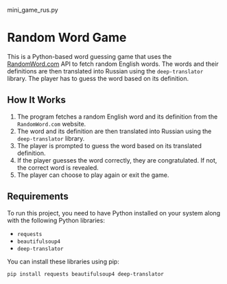 mini_game_rus.py
# Random Word Game

This is a Python-based word guessing game that uses the [RandomWord.com](https://randomword.com/) API to fetch random English words. The words and their definitions are then translated into Russian using the `deep-translator` library. The player has to guess the word based on its definition.

## How It Works

1. The program fetches a random English word and its definition from the `RandomWord.com` website.
2. The word and its definition are then translated into Russian using the `deep-translator` library.
3. The player is prompted to guess the word based on its translated definition.
4. If the player guesses the word correctly, they are congratulated. If not, the correct word is revealed.
5. The player can choose to play again or exit the game.

## Requirements

To run this project, you need to have Python installed on your system along with the following Python libraries:

- `requests`
- `beautifulsoup4`
- `deep-translator`

You can install these libraries using pip:

```bash
pip install requests beautifulsoup4 deep-translator

